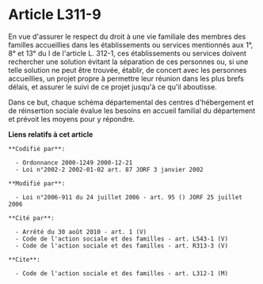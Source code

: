 # Article L311-9

En vue d'assurer le respect du droit à une vie familiale des membres des familles accueillies dans les établissements ou
services mentionnés aux 1°, 8° et 13° du I de l'article L. 312-1, ces établissements ou services doivent rechercher une
solution évitant la séparation de ces personnes ou, si une telle solution ne peut être trouvée, établir, de concert avec les
personnes accueillies, un projet propre à permettre leur réunion dans les plus brefs délais, et assurer le suivi de ce projet
jusqu'à ce qu'il aboutisse.

Dans ce but, chaque schéma départemental des centres d'hébergement et de réinsertion sociale évalue les besoins en accueil
familial du département et prévoit les moyens pour y répondre.

**Liens relatifs à cet article**

	**Codifié par**:

	  - Ordonnance 2000-1249 2000-12-21
	  - Loi n°2002-2 2002-01-02 art. 87 JORF 3 janvier 2002

	**Modifié par**:

	  - Loi n°2006-911 du 24 juillet 2006 - art. 95 () JORF 25 juillet 2006

	**Cité par**:

	  - Arrêté du 30 août 2010 - art. 1 (V)
	  - Code de l'action sociale et des familles - art. L543-1 (V)
	  - Code de l'action sociale et des familles - art. R313-3 (V)

	**Cite**:

	  - Code de l'action sociale et des familles - art. L312-1 (M)
